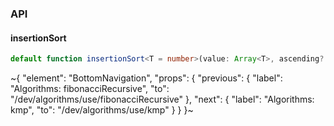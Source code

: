 

### API

#### insertionSort

```ts
default function insertionSort<T = number>(value: Array<T>, ascending?: boolean): Array<T>;
```


~{
  "element": "BottomNavigation",
  "props": {
    "previous": {
      "label": "Algorithms: fibonacciRecursive",
      "to": "/dev/algorithms/use/fibonacciRecursive"
    },
    "next": {
      "label": "Algorithms: kmp",
      "to": "/dev/algorithms/use/kmp"
    }
  }
}~
